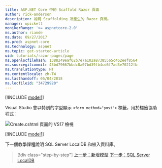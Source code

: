 ```yaml
---
title: ASP.NET Core 中的 Scaffold Razor 頁面
author: rick-anderson
description: 說明 Scaffolding 所產生的 Razor 頁面。
manager: wpickett
monikerRange: '>= aspnetcore-2.0'
ms.author: riande
ms.date: 09/27/2017
ms.prod: aspnet-core
ms.technology: aspnet
ms.topic: get-started-article
uid: tutorials/razor-pages/page
ms.openlocfilehash: 1388249eaf62b7e7a102a87385565c462eef8564
ms.sourcegitcommit: 43bd79667bbdc8a07bd39fb4cd6f7ad3e70212fb
ms.translationtype: HT
ms.contentlocale: zh-TW
ms.lasthandoff: 06/04/2018
ms.locfileid: "34729920"
---
```

[!INCLUDE [model1](../../includes/RP/page1.md)]

Visual Studio 會以特別的字型顯示 `<form method="post">` 標籤，用於標籤協助程式： 

![Create.cshtml 頁面的 VS17 檢視](page/_static/th.png)

[!INCLUDE [model1](../../includes/RP/page2.md)]

下一個教學課程說明 SQL Server LocalDB 和植入資料庫。

> [!div class="step-by-step"]
> [上一步：新增模型](xref:tutorials/razor-pages/model)
> [下一步：SQL Server LocalDB](xref:tutorials/razor-pages/sql)
